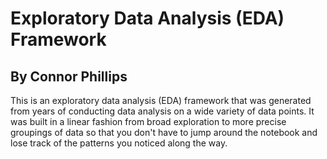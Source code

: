 # Exploratory Data Analysis (EDA) Framework
## By Connor Phillips

This is an exploratory data analysis (EDA) framework that was generated from years of conducting data analysis on a wide variety of data points. It was built in a linear fashion from broad exploration to more precise groupings of data so that you don't have to jump around the notebook and lose track of the patterns you noticed along the way.
